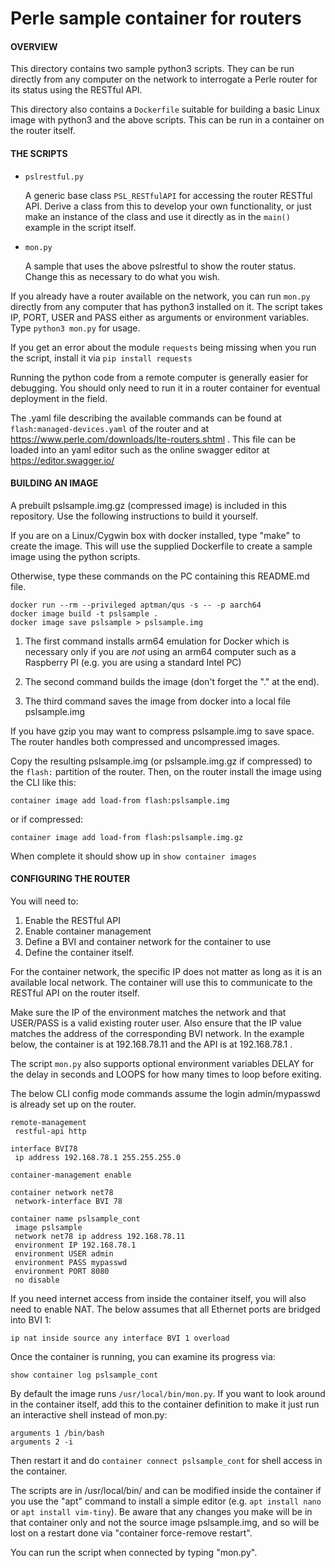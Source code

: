 # Perle sample container for routers

#### OVERVIEW

This directory contains two sample python3 scripts.  They can be run
directly from any computer on the network to interrogate a Perle router
for its status using the RESTful API.

This directory also contains a `Dockerfile` suitable for building
a basic Linux image with python3 and the above scripts.
This can be run in a container on the router itself.

#### THE SCRIPTS

- `pslrestful.py`

	A generic base class `PSL_RESTfulAPI` for accessing the router RESTful API.
	Derive a class from this to develop your own functionality, or just make
	an instance of the class and use it directly as in the `main()` example
	in the script itself.

- `mon.py`

	A sample that uses the above pslrestful to show the router status.
	Change this as necessary to do what you wish.

If you already have a router available on the network, you can run
`mon.py` directly from any computer that has python3 installed on it.
The script takes IP, PORT, USER and PASS either as arguments or
environment variables.  Type `python3 mon.py` for usage.

If you get an error about the module `requests` being missing when
you run the script, install it via `pip install requests`

Running the python code from a remote computer is generally easier
for debugging.  You should only need to run it in a router container
for eventual deployment in the field.

The .yaml file describing the available commands can be
found at `flash:managed-devices.yaml` of the router and at
<https://www.perle.com/downloads/lte-routers.shtml> .
This file can be loaded into an yaml editor such as the
online swagger editor at <https://editor.swagger.io/>

#### BUILDING AN IMAGE

A prebuilt pslsample.img.gz (compressed image) is included in this repository.
Use the following instructions to build it yourself.

If you are on a Linux/Cygwin box with docker installed,
type "make" to create the image.  This will use the supplied
Dockerfile to create a sample image using the python scripts.

Otherwise, type these commands on the PC containing this README.md file.

	docker run --rm --privileged aptman/qus -s -- -p aarch64
	docker image build -t pslsample .
	docker image save pslsample > pslsample.img

1. The first command installs arm64 emulation for Docker which is necessary
only if you are *not* using an arm64 computer such as a Raspberry PI
(e.g. you are using a standard Intel PC)

2. The second command builds the image (don't forget the "." at the end).

3. The third command saves the image from docker into a local file pslsample.img

If you have gzip you may want to compress pslsample.img to save space.
The router handles both compressed and uncompressed images.

Copy the resulting pslsample.img (or pslsample.img.gz if compressed)
to the `flash:` partition of the router.  Then, on the router install the
image using the CLI like this:

	container image add load-from flash:pslsample.img

or if compressed:

	container image add load-from flash:pslsample.img.gz

When complete it should show up in `show container images`

#### CONFIGURING THE ROUTER

You will need to:

1. Enable the RESTful API
2. Enable container management
3. Define a BVI and container network for the container to use
4. Define the container itself.

For the container network, the specific IP does not matter as long as
it is an available local network.  The container will use this to
communicate to the RESTful API on the router itself.

Make sure the IP of the environment matches the network and that USER/PASS
is a valid existing router user.  Also ensure that the IP value matches
the address of the corresponding BVI network.  In the example below,
the container is at 192.168.78.11 and the API is at 192.168.78.1 .

The script `mon.py` also supports optional environment variables DELAY for
the delay in seconds and LOOPS for how many times to loop before exiting.

The below CLI config mode commands assume the login admin/mypasswd
is already set up on the router.

    remote-management
	 restful-api http

	interface BVI78
	 ip address 192.168.78.1 255.255.255.0

    container-management enable

	container network net78
	 network-interface BVI 78

	container name pslsample_cont
	 image pslsample
	 network net78 ip address 192.168.78.11
	 environment IP 192.168.78.1
	 environment USER admin
	 environment PASS mypasswd
	 environment PORT 8080
	 no disable

If you need internet access from inside the container itself, you will
also need to enable NAT.  The below assumes that all Ethernet ports are
bridged into BVI 1:

	ip nat inside source any interface BVI 1 overload

Once the container is running, you can examine its progress via:

	show container log pslsample_cont

By default the image runs `/usr/local/bin/mon.py`.
If you want to look around in the container itself,
add this to the container definition to make it just
run an interactive shell instead of mon.py:

	arguments 1 /bin/bash
	arguments 2 -i

Then restart it and do `container connect pslsample_cont` for shell
access in the container.

The scripts are in /usr/local/bin/ and can be modified inside the
container if you use the "apt" command to install a simple editor
(e.g. `apt install nano` or `apt install vim-tiny`).  Be aware that
any changes you make will be in that container only and not the source
image pslsample.img, and so will be lost on a restart done via
"container force-remove restart".

You can run the script when connected by typing "mon.py".
